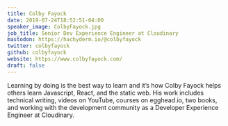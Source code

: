 ```yaml
---
title: Colby Fayock
date: 2019-07-24T18:52:51-04:00
speaker_image: ColbyFayock.jpg
job_title: Senior Dev Experience Engineer at Cloudinary
mastodon: https://hachyderm.io/@colbyfayock
twitter: colbyfayock
github: colbyfayock
website: https://www.colbyfayock.com/
draft: false
---
```


Learning by doing is the best way to learn and it’s how Colby Fayock helps others learn Javascript, React, and the static web. His work includes technical writing, videos on YouTube, courses on egghead.io, two books, and working with the development community as a Developer Experience Engineer at Cloudinary.
